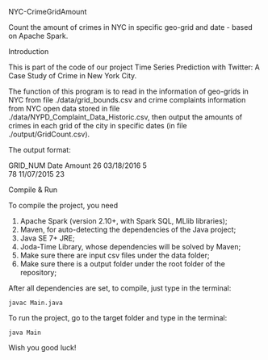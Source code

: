 NYC-CrimeGridAmount

Count the amount of crimes in NYC in specific geo-grid and date - based on Apache Spark.

Introduction

This is part of the code of our project Time Series Prediction with Twitter: A Case Study of Crime in New York City.

The function of this program is to read in the information of geo-grids in NYC from file ./data/grid_bounds.csv and crime complaints information from NYC open data stored in file ./data/NYPD_Complaint_Data_Historic.csv, then output the amounts of crimes in each grid of the city in specific dates (in file ./output/GridCount.csv).

The output format:

  GRID_NUM	Date      	Amount
  26      	03/18/2016	5     
  78      	11/07/2015	23    



Compile & Run

To compile the project, you need

1. Apache Spark (version 2.10+, with Spark SQL, MLlib libraries);
2. Maven, for auto-detecting the dependencies of the Java project;
3. Java SE 7+ JRE;
4. Joda-Time Library, whose dependencies will be solved by Maven;
5. Make sure there are input csv files under the data folder;
6. Make sure there is a output folder under the root folder of the repository;

After all dependencies are set, to compile, just type in the terminal:

    javac Main.java



To run the project, go to the target folder and type in the terminal:

    java Main



Wish you good luck!
